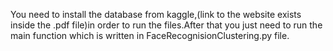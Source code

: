 You need to install the database from kaggle,(link to the website exists inside the .pdf file)in order to run the files.After that you just need to run the main function which is written in FaceRecognisionClustering.py file.
